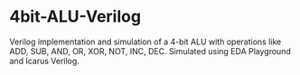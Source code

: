 # 4bit-ALU-Verilog
Verilog implementation and simulation of a 4-bit ALU with operations like ADD, SUB, AND, OR, XOR, NOT, INC, DEC. Simulated using EDA Playground and Icarus Verilog.
